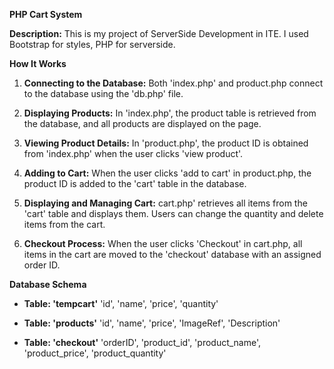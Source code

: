 **PHP Cart System**

**Description:**
This is my project of ServerSide Development in ITE.
I used Bootstrap for styles, PHP for serverside.

**How It Works**

1.  **Connecting to the Database:**
    Both 'index.php' and product.php connect to the database using the 'db.php' file.

2. **Displaying Products:**
    In 'index.php', the product table is retrieved from the database, and all products are displayed on the page.

3.  **Viewing Product Details:**
    In 'product.php', the product ID is obtained from 'index.php' when the user clicks 'view product'.
    
4.  **Adding to Cart:**
    When the user clicks 'add to cart' in product.php, the product ID is added to the 'cart' table in the database.

5.  **Displaying and Managing Cart:**
    cart.php' retrieves all items from the 'cart' table and displays them. Users can change the quantity and delete items from the cart.
    
6.   **Checkout Process:**
     When the user clicks 'Checkout' in cart.php, all items in the cart are moved to the 'checkout' database with an assigned order ID.

**Database Schema**

-  **Table: 'tempcart'**
  'id', 'name', 'price', 'quantity'

-  **Table: 'products'**
  'id', 'name', 'price', 'ImageRef', 'Description'

-  **Table: 'checkout'**
  'orderID', 'product_id', 'product_name', 'product_price', 'product_quantity'
